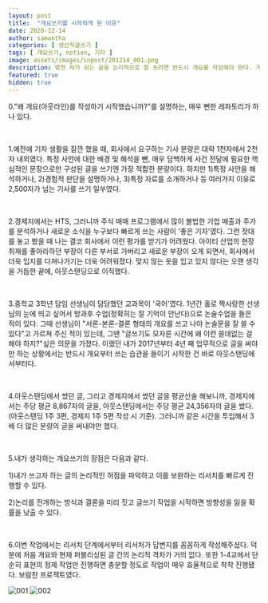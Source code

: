 ```yaml
---
layout: post
title:  "개요쓰기를 시작하게 된 이유"
date: 2020-12-14
author: samantha
categories: [ 생산적글쓰기 ]
tags: [ 개요쓰기, notion, 기자 ]
image: assets/images/inpost/201214_001.png
description: 몇천 자가 되는 글을 논리적으로 잘 쓰려면 반드시 개요를 작성해야 한다. 개요를 작성하면 2가지 장점이 있다.
featured: true
hidden: true
---
```


0."왜 개요(아웃라인)를 작성하기 시작했습니까?"를 설명하는, 매우 뻔한 레파토리가 하나 있다. 

<br/>

1.예전에 기자 생활을 잠깐 했을 때, 회사에서 요구하는 기사 분량은 대략 1천자에서 2천자 내외였다. 특정 사안에 대한 배경 및 해석을 뺀, 매우 담백하게 사건 전달에 필요한 핵심적인 문장으로만 구성된 글을 쓰기엔 가장 적합한 분량이다. 하지만 1)특정 사안을 해석하거나, 2)경험적 판단을 설명하거나, 3)특정 자료를 소개하거나 등 여러가지 이유로 2,500자가 넘는 기사를 쓰기 일쑤였다.

<br/>

2.경제지에서는 HTS, 그러니까 주식 매매 프로그램에서 많이 볼법한 기업 매출과 주가를 분석하거나 새로운 소식을 누구보다 빠르게 쓰는 사람이 '좋은 기자'였다. 그런 잣대를 놓고 봤을 때 나는 결코 회사에서 이런 평가를 받기가 어려웠다. 아이티 산업의 현장 취재를 좋아라하던 부장이 다른 부서로 가버리고 새로운 부장이 오게 되면서, 회사에서 더욱 입지를 다져나가기는 더욱 어려워졌다. 맞지 않는 옷을 입고 있지 않다는 오랜 생각을 거듭한 끝에, 아웃스탠딩으로 이직했다.

<br/>

3.중학교 3학년 담임 선생님이 담당했던 교과목이 '국어'였다. 1년간 홀로 짝사랑한 선생님의 눈에 띄고 싶어서 방과후 수업(정확히는 잘 기억이 안난다)으로 논술수업을 들은 적이 있다. 그때 선생님이 "서론-본론-결론 형태의 개요를 쓰고 나야 논술문을 잘 쓸 수 있다"고 가르쳐 주신 적이 있는데, 그땐 "글쓰기도 모자른 시간에 왜 이런 쓸데없는 걸 해야 하지?"싶은 의문을 가졌다. 이랬던 내가 2017년부터 4년 째  업무적으로 글을 써야만 하는 상황에서는 반드시 개요부터 쓰는 습관을 들이기 시작한 건 바로 아웃스탠딩에서부터다. 

<br/>

4.아웃스탠딩에서 썼던 글, 그리고 경제지에서 썼던 글을 평균산술 해보니까, 경제지에서는 주당 평균 8,867자의 글을, 아웃스탠딩에서는 주당 평균 24,356자의 글을 썼다. (아웃스탠딩 1주 3편, 경제지 1주 5편 작성 시 기준). 그러니까 같은 시간을 투입해서 3배 더 많은 분량의 글을 써내야만 했다. 

<br/>

5.내가 생각하는 개요쓰기의 장점은 다음과 같다. 

1)내가 쓰고자 하는 글의 논리적인 허점을 파악하고 이를 보완하는 리서치를 빠르게 진행할 수 있다.

2)논리를 전개하는 방식과 결론을 미리 짓고 글쓰기 작업을 시작하면 방향성을 잃을 확률을 낮출 수 있다.

<br/>

6.이번 작업에서는 리서치 단계에서부터 리서처가 답변지를 꼼꼼하게 작성해주셨다. 덕분에 처음 개요와 현재 퍼블리싱된 글 간의 논리적 격차가 거의 없다. 또한 1-4교에서 단순히 표현의 정제 작업만 진행하면 충분할 정도로 작업이 매우 효율적으로 착착 진행됐다. 보람찬 프로젝트였다.

![001](https://github.com/samantha-writer/blog/blob/master/assets/images/inpost/201214_001.png?raw=true)
![002](https://github.com/samantha-writer/blog/blob/master/assets/images/inpost/201214_002.png?raw=true)

<br/>
